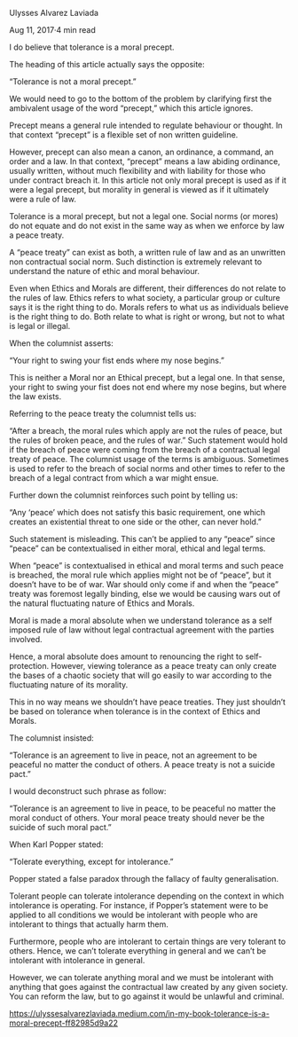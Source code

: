 Ulysses Alvarez Laviada

Aug 11, 2017·4 min read

I do believe that tolerance is a moral precept.

The heading of this article actually says the opposite:

“Tolerance is not a moral precept.”

We would need to go to the bottom of the problem by clarifying first the ambivalent usage of the word “precept,” which this article ignores.

Precept means a general rule intended to regulate behaviour or thought. In that context “precept” is a flexible set of non written guideline.

However, precept can also mean a canon, an ordinance, a command, an order and a law. In that context, “precept” means a law abiding ordinance, usually written, without much flexibility and with liability for those who under contract breach it.
In this article not only moral precept is used as if it were a legal precept, but morality in general is viewed as if it ultimately were a rule of law.

Tolerance is a moral precept, but not a legal one. Social norms (or mores) do not equate and do not exist in the same way as when we enforce by law a peace treaty.

A “peace treaty” can exist as both, a written rule of law and as an unwritten non contractual social norm. Such distinction is extremely relevant to understand the nature of ethic and moral behaviour.

Even when Ethics and Morals are different, their differences do not relate to the rules of law. Ethics refers to what society, a particular group or culture says it is the right thing to do. Morals refers to what us as individuals believe is the right thing to do. Both relate to what is right or wrong, but not to what is legal or illegal.

When the columnist asserts:

“Your right to swing your fist ends where my nose begins.”

This is neither a Moral nor an Ethical precept, but a legal one. In that sense, your right to swing your fist does not end where my nose begins, but where the law exists.

Referring to the peace treaty the columnist tells us:

“After a breach, the moral rules which apply are not the rules of peace, but the rules of broken peace, and the rules of war.”
Such statement would hold if the breach of peace were coming from the breach of a contractual legal treaty of peace. The columnist usage of the terms is ambiguous. Sometimes is used to refer to the breach of social norms and other times to refer to the breach of a legal contract from which a war might ensue.

Further down the columnist reinforces such point by telling us:

“Any ‘peace’ which does not satisfy this basic requirement, one which creates an existential threat to one side or the other, can never hold.”

Such statement is misleading. This can’t be applied to any “peace” since “peace” can be contextualised in either moral, ethical and legal terms.

When “peace” is contextualised in ethical and moral terms and such peace is breached, the moral rule which applies might not be of “peace”, but it doesn’t have to be of war. War should only come if and when the “peace” treaty was foremost legally binding, else we would be causing wars out of the natural fluctuating nature of Ethics and Morals.

Moral is made a moral absolute when we understand tolerance as a self imposed rule of law without legal contractual agreement with the parties involved.

Hence, a moral absolute does amount to renouncing the right to self-protection. However, viewing tolerance as a peace treaty can only create the bases of a chaotic society that will go easily to war according to the fluctuating nature of its morality.

This in no way means we shouldn’t have peace treaties. They just shouldn’t be based on tolerance when tolerance is in the context of Ethics and Morals.

The columnist insisted:

“Tolerance is an agreement to live in peace, not an agreement to be peaceful no matter the conduct of others. A peace treaty is not a suicide pact.”

I would deconstruct such phrase as follow:

“Tolerance is an agreement to live in peace, to be peaceful no matter the moral conduct of others. Your moral peace treaty should never be the suicide of such moral pact.”

When Karl Popper stated:

“Tolerate everything, except for intolerance.”

Popper stated a false paradox through the fallacy of faulty generalisation.

Tolerant people can tolerate intolerance depending on the context in which intolerance is operating. For instance, if Popper’s statement were to be applied to all conditions we would be intolerant with people who are intolerant to things that actually harm them.

Furthermore, people who are intolerant to certain things are very tolerant to others. Hence, we can’t tolerate everything in general and we can’t be intolerant with intolerance in general.

However, we can tolerate anything moral and we must be intolerant with anything that goes against the contractual law created by any given society. You can reform the law, but to go against it would be unlawful and criminal.

https://ulyssesalvarezlaviada.medium.com/in-my-book-tolerance-is-a-moral-precept-ff82985d9a22
